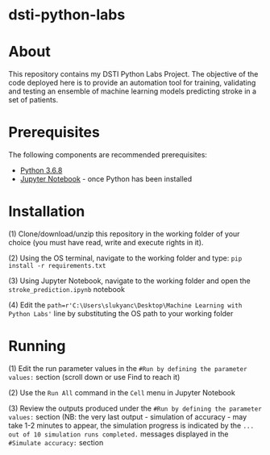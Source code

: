 # dsti-python-labs
# About

This repository contains my DSTI Python Labs Project. The objective of the code deployed here is to provide an automation tool for training, validating and testing an ensemble of machine learning models predicting stroke in a set of patients.

# Prerequisites

The following components are recommended prerequisites:

- [Python 3.6.8](https://www.python.org/downloads/release/python-368/)
- [Jupyter Notebook](https://jupyter.org/install) - once Python has been installed

# Installation

(1) Clone/download/unzip this repository in the working folder of your choice (you must have read, write and execute rights in it).

(2) Using the OS terminal, navigate to the working folder and type: `pip install -r requirements.txt`

(3) Using Jupyter Notebook, navigate to the working folder and open the `stroke_prediction.ipynb` notebook

(4) Edit the `path=r'C:\Users\slukyanc\Desktop\Machine Learning with Python Labs'` line by substituting the OS path to your working folder

# Running

(1) Edit the run parameter values in the `#Run by defining the parameter values:` section (scroll down or use Find to reach it)

(2) Use the `Run All` command in the `Cell` menu in Jupyter Notebook

(3) Review the outputs produced under the `#Run by defining the parameter values:` section (NB: the very last output - simulation of accuracy - may take 1-2 minutes to appear, the simulation progress is indicated by the `... out of 10 simulation runs completed.` messages displayed in the `#Simulate accuracy:` section 
